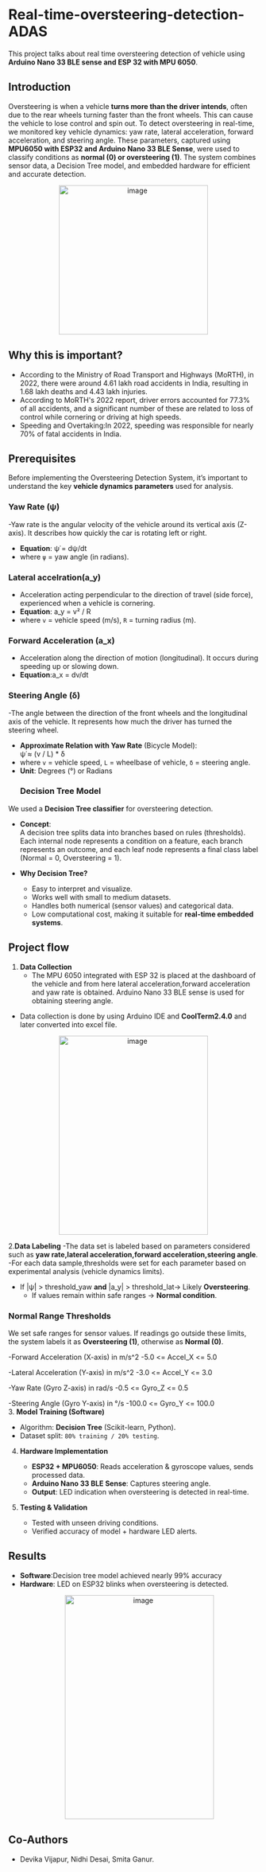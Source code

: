 # Real-time-oversteering-detection-ADAS
This project talks about real time oversteering detection of vehicle using **Arduino Nano 33 BLE sense and ESP 32 with MPU 6050**.
## Introduction
Oversteering is when a vehicle **turns more than the driver intends**, often due to the rear wheels turning faster than the front wheels. This can cause the vehicle to lose control and spin out.
To detect oversteering in real-time, we monitored key vehicle dynamics: yaw rate, lateral acceleration, forward acceleration, and steering angle. These parameters, captured using **MPU6050 with ESP32 and Arduino Nano 33 BLE Sense**, were used to classify conditions as **normal (0) or oversteering (1)**. The system combines sensor data, a Decision Tree model, and embedded hardware for efficient and accurate detection.
<p align="center">
<img width="300" height="300" alt="image" src="https://github.com/user-attachments/assets/6daef83b-867d-4e1b-86a5-02680e3254e9" />
</p>

## Why this is important?
- According to the Ministry of Road Transport and Highways (MoRTH), in 2022, there were around 4.61 lakh road accidents in India, resulting in 1.68 lakh deaths and 4.43 lakh injuries.
- According to MoRTH's 2022 report, driver errors accounted for 77.3% of all accidents, and a significant number of these are related to loss of control while cornering or driving at high speeds.
- Speeding and Overtaking:In 2022, speeding was responsible for nearly 70% of fatal accidents in India.

## Prerequisites  

Before implementing the Oversteering Detection System, it’s important to understand the key **vehicle dynamics parameters** used for analysis.  

### Yaw Rate (ψ̇)  
-Yaw rate is the angular velocity of the vehicle around its vertical axis (Z-axis). It describes how quickly the car is rotating left or right.  
- **Equation**:  ψ̇ = dψ/dt
- where `ψ` = yaw angle (in radians).  
### Lateral accelration(a_y) 
- Acceleration acting perpendicular to the direction of travel (side force), experienced when a vehicle is cornering.  
- **Equation**:  a_y = v² / R
- where `v` = vehicle speed (m/s), `R` = turning radius (m).  
### Forward Acceleration (a_x)
- Acceleration along the direction of motion (longitudinal). It occurs during speeding up or slowing down.
- **Equation**:a_x = dv/dt
  
###  Steering Angle (δ)
-The angle between the direction of the front wheels and the longitudinal axis of the vehicle. It represents how much the driver has turned the steering wheel.
- **Approximate Relation with Yaw Rate** (Bicycle Model):
<br> ψ̇ ≈ (v / L) * δ
- where `v` = vehicle speed, `L` = wheelbase of vehicle, `δ` = steering angle.  
- **Unit**: Degrees (°) or Radians
  ### Decision Tree Model  

We used a **Decision Tree classifier** for oversteering detection.  

- **Concept**:  
  A decision tree splits data into branches based on rules (thresholds). Each internal node represents a condition on a feature, each branch represents an outcome, and each leaf node represents a final class label (Normal = 0, Oversteering = 1).  

- **Why Decision Tree?**  
  - Easy to interpret and visualize.  
  - Works well with small to medium datasets.  
  - Handles both numerical (sensor values) and categorical data.  
  - Low computational cost, making it suitable for **real-time embedded systems**. 


## Project flow
 1. **Data Collection**
    - The MPU 6050 integrated with ESP 32 is placed at the dashboard of the vehicle and from here lateral acceleration,forward acceleration and yaw rate is obtained.
Arduino Nano 33 BLE sense is used for obtaining steering angle.
- Data collection is done by using Arduino IDE and **CoolTerm2.4.0** and later converted into excel file.
<p align="center">
<img width="300" height="400" alt="image" src="https://github.com/user-attachments/assets/076c8bab-e478-43c0-8463-34d2a5798233" />
</p>

2.**Data Labeling**
-The data set is labeled based on parameters considered such as **yaw rate,lateral acceleration,forward acceleration,steering angle**.
-For each data sample,thresholds were set for each parameter based on experimental analysis (vehicle dynamics limits).
 - If |ψ̇| > threshold_yaw **and** |a_y| > threshold_lat→ Likely **Oversteering**.  
   - If values remain within safe ranges → **Normal condition**.
### Normal Range Thresholds  

We set safe ranges for sensor values. If readings go outside these limits, the system labels it as **Oversteering (1)**, otherwise as **Normal (0)**.  

-Forward Acceleration (X-axis) in m/s^2
-5.0   <= Accel_X <=  5.0    

-Lateral Acceleration (Y-axis) in m/s^2
-3.0   <= Accel_Y <=  3.0    

-Yaw Rate (Gyro Z-axis) in rad/s
-0.5   <= Gyro_Z  <=  0.5    

-Steering Angle (Gyro Y-axis) in °/s
-100.0 <= Gyro_Y  <= 100.0  
3. **Model Training (Software)**  
   - Algorithm: **Decision Tree** (Scikit-learn, Python).  
   - Dataset split: `80% training / 20% testing`.
4. **Hardware Implementation**  
   - **ESP32 + MPU6050**: Reads acceleration & gyroscope values, sends processed data.  
   - **Arduino Nano 33 BLE Sense**: Captures steering angle.  
   - **Output**: LED indication when oversteering is detected in real-time.
     
5. **Testing & Validation**  
   - Tested with unseen driving conditions.  
   - Verified accuracy of model + hardware LED alerts.
## Results
- **Software**:Decision tree model achieved nearly 99% accuracy
- **Hardware**: LED on ESP32 blinks when oversteering is detected.
  <p align="center">
  <img width="300" height="450" alt="image" src="https://github.com/user-attachments/assets/f57eaf3a-db52-4973-8202-fd843b5282a7" />
</p>

  ## Co-Authors
  - Devika Vijapur, Nidhi Desai, Smita Ganur.












